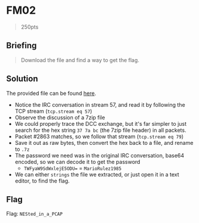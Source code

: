 # FM02
> 250pts

## Briefing
> Download the file and find a way to get the flag.

## Solution
The provided file can be found [here](fm02.zip).

- Notice the IRC conversation in stream 57, and read it by following the TCP stream (`tcp.stream eq 57`)
- Observe the discussion of a 7zip file
- We could properly trace the DCC exchange, but it's far simpler to just search for the hex string `37 7a bc` (the 7zip file header) in all packets.
- Packet #2863 matches, so we follow that stream (`tcp.stream eq 79`)
- Save it out as raw bytes, then convert the hex back to a file, and rename to `.7z`
- The password we need was in the original IRC conversation, base64 encoded, so we can decode it to get the password
  - `TWFyaW9SdWxlejE5ODU=` = `MarioRulez1985`
- We can either `strings` the file we extracted, or just open it in a text editor, to find the flag.

## Flag
Flag: `NESted_in_a_PCAP`
